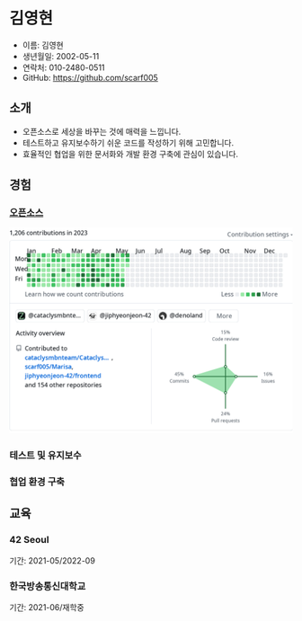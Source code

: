 # 김영현

- 이름: 김영현
- 생년월일: 2002-05-11
- 연락처: 010-2480-0511
- GitHub: https://github.com/scarf005

## 소개

- 오픈소스로 세상을 바꾸는 것에 매력을 느낍니다.
- 테스트하고 유지보수하기 쉬운 코드를 작성하기 위해 고민합니다.
- 효율적인 협업을 위한 문서화와 개발 환경 구축에 관심이 있습니다.

## 경험

### [오픈소스](./기여.md)

![기여 그래프](contribution.png)


### 테스트 및 유지보수



### 협업 환경 구축

## 교육

### 42 Seoul

기간: 2021-05/2022-09

### 한국방송통신대학교

기간: 2021-06/재학중
